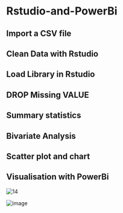 # Rstudio-and-PowerBi
## Import  a CSV file
## Clean Data with Rstudio
## Load Library in Rstudio
## DROP Missing VALUE
## Summary statistics
## Bivariate Analysis
## Scatter plot and chart
## Visualisation with PowerBi



![14](https://user-images.githubusercontent.com/127099573/228217978-f427a352-25b0-4e7c-9d5f-77be0927d153.jpg)


![image](https://user-images.githubusercontent.com/127099573/228244759-8282ee56-d3fb-4828-b66a-a3263bae36d3.png)




